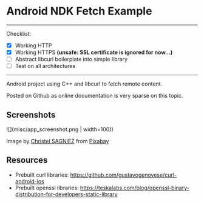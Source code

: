 # Android NDK Fetch Example

---
Checklist:
- [X] Working HTTP
- [X] Working HTTPS **(unsafe: SSL certificate is ignored for now...)**
- [ ] Abstract libcurl boilerplate into simple library
- [ ] Test on all architectures
---

Android project using C++ and libcurl to fetch remote content.

Posted on Github as online documentation is very sparse on this topic.

## Screenshots
![](misc/app_screenshot.png | width=100))

Image by <a href="https://pixabay.com/users/christels-3741991/?utm_source=link-attribution&utm_medium=referral&utm_campaign=image&utm_content=2878678">Christel SAGNIEZ</a> from <a href="https://pixabay.com//?utm_source=link-attribution&utm_medium=referral&utm_campaign=image&utm_content=2878678">Pixabay</a>

## Resources
- Prebuilt curl libraries: https://github.com/gustavogenovese/curl-android-ios 
- Prebuilt openssl libraries: https://teskalabs.com/blog/openssl-binary-distribution-for-developers-static-library
